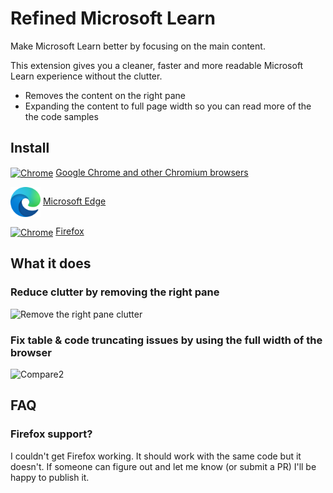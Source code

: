 # Refined Microsoft Learn

Make Microsoft Learn better by focusing on the main content.

This extension gives you a cleaner, faster and more readable Microsoft Learn experience without the clutter.

* Removes the content on the right pane
* Expanding the content to full page width so you can read more of the the code samples

## Install

[link-chrome]: https://chromewebstore.google.com/detail/microsoft-learn-boost/mkacacgjjgafnjekdcoodibajidagopd 'Version published on Chrome Web Store'

[<img src="https://raw.githubusercontent.com/alrra/browser-logos/90fdf03c/src/chrome/chrome.svg" width="48" alt="Chrome" valign="middle">][link-chrome] [Google Chrome and other Chromium browsers](https://chromewebstore.google.com/detail/microsoft-learn-boost/mkacacgjjgafnjekdcoodibajidagopd)

[link-edge]: https://microsoftedge.microsoft.com/addons/detail/refined-microsoft-learn/ohjiccikicdhcdlophelgjppakkdlfmg 'Version published on Edge Add-ons'

[<img src="https://raw.githubusercontent.com/alrra/browser-logos/90fdf03c/src/edge/edge.svg" width="48" alt="Chrome" valign="middle">][link-edge] [Microsoft Edge](https://microsoftedge.microsoft.com/addons/detail/refined-microsoft-learn/ohjiccikicdhcdlophelgjppakkdlfmg)

[link-firefox]: https://addons.mozilla.org/firefox/addon/refined-microsoft-learn/ 'Version published on Firefox Add-ons'

[<img src="https://raw.githubusercontent.com/alrra/browser-logos/main/src/firefox/firefox.svg" width="48" alt="Chrome" valign="middle">][link-firefox] [Firefox](https://addons.mozilla.org/firefox/addon/refined-microsoft-learn/)


## What it does

### Reduce clutter by removing the right pane

![Remove the right pane clutter](https://github.com/merill/ms-learn-boost/assets/1288081/059749d3-a70e-4cde-b38a-47680ee1c1f3)

### Fix table & code truncating issues by using the full width of the browser

![Compare2](https://github.com/merill/ms-learn-boost/assets/1288081/9ec6de25-e7e6-479e-bcc8-2ad36ad1e2a2)

## FAQ

### Firefox support?

I couldn't get Firefox working. It should work with the same code but it doesn't. If someone can figure out and let me know (or submit a PR) I'll be happy to publish it.
